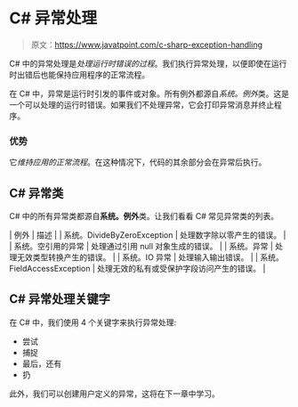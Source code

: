 # C# 异常处理

> 原文：<https://www.javatpoint.com/c-sharp-exception-handling>

C# 中的异常处理是*处理运行时错误的过程*。我们执行异常处理，以便即使在运行时出错后也能保持应用程序的正常流程。

在 C# 中，异常是运行时引发的事件或对象。所有例外都源自*系统。例外*类。这是一个可以处理的运行时错误。如果我们不处理异常，它会打印异常消息并终止程序。

### 优势

它*维持应用的正常流程*。在这种情况下，代码的其余部分会在异常后执行。

## C# 异常类

C# 中的所有异常类都源自**系统。例外**类。让我们看看 C# 常见异常类的列表。

| 例外 | 描述 |
| 系统。DivideByZeroException | 处理数字除以零产生的错误。 |
| 系统。空引用的异常 | 处理通过引用 null 对象生成的错误。 |
| 系统。异常 | 处理无效类型转换产生的错误。 |
| 系统。IO 异常 | 处理输入输出错误。 |
| 系统。FieldAccessException | 处理无效的私有或受保护字段访问产生的错误。 |

## C# 异常处理关键字

在 C# 中，我们使用 4 个关键字来执行异常处理:

*   尝试
*   捕捉
*   最后，还有
*   扔

此外，我们可以创建用户定义的异常，这将在下一章中学习。